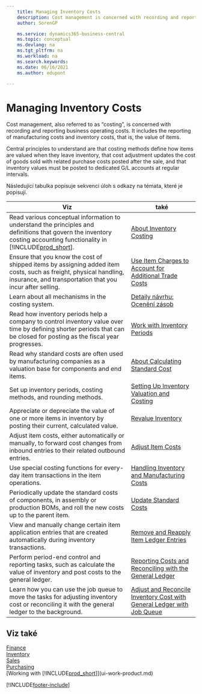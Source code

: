 ```yaml
---
    title: Managing Inventory Costs
    description: Cost management is concerned with recording and reporting business operating costs and includes the reporting of manufacturing costs and inventory costs.
    author: SorenGP

    ms.service: dynamics365-business-central
    ms.topic: conceptual
    ms.devlang: na
    ms.tgt_pltfrm: na
    ms.workload: na
    ms.search.keywords:
    ms.date: 06/16/2021
    ms.author: edupont

---
```

# Managing Inventory Costs
Cost management, also referred to as “costing”, is concerned with recording and reporting business operating costs. It includes the reporting of manufacturing costs and inventory costs, that is, the value of items.

Central principles to understand are that costing methods define how items are valued when they leave inventory, that cost adjustment updates the cost of goods sold with related purchase costs posted after the sale, and that inventory values must be posted to dedicated G/L accounts at regular intervals.

Následující tabulka popisuje sekvenci úloh s odkazy na témata, které je popisují.

| **Viz** | **také** |
|------------|-------------|  
| Read various conceptual information to understand the principles and definitions that govern the inventory costing accounting functionality in [!INCLUDE[prod_short](includes/prod_short.md)]. | [About Inventory Costing](finance-learn-about-costing.md) |
| Ensure that you know the cost of shipped items by assigning added item costs, such as freight, physical handling, insurance, and transportation that you incur after selling. | [Use Item Charges to Account for Additional Trade Costs](payables-how-assign-item-charges.md) |
| Learn about all mechanisms in the costing system. | [Detaily návrhu: Ocenění zásob](design-details-inventory-costing.md) |
| Read how inventory periods help a company to control inventory value over time by defining shorter periods that can be closed for posting as the fiscal year progresses. | [Work with Inventory Periods](finance-how-to-work-with-inventory-periods.md) |
| Read why standard costs are often used by manufacturing companies as a valuation base for components and end items. | [About Calculating Standard Cost](finance-about-calculating-standard-cost.md) |
| Set up inventory periods, costing methods, and rounding methods. | [Setting Up Inventory Valuation and Costing](finance-set-up-inventory-valuation-and-costing.md) |
| Appreciate or depreciate the value of one or more items in inventory by posting their current, calculated value. | [Revalue Inventory](inventory-how-revalue-inventory.md) |
| Adjust item costs, either automatically or manually, to forward cost changes from inbound entries to their related outbound entries. | [Adjust Item Costs](inventory-how-adjust-item-costs.md) |
| Use special costing functions for every-day item transactions in the item operations. | [Handling Inventory and Manufacturing Costs](finance-handle-inventory-and-manufacturing-costs.md) |
| Periodically update the standard costs of components, in assembly or production BOMs, and roll the new costs up to the parent item. | [Update Standard Costs](finance-how-to-update-standard-costs.md) |
| View and manually change certain item application entries that are created automatically during inventory transactions. | [Remove and Reapply Item Ledger Entries](finance-how-to-remove-and-reapply-item-entries.md) |
| Perform period-end control and reporting tasks, such as calculate the value of inventory and post costs to the general ledger. | [Reporting Costs and Reconciling with the General Ledger](finance-report-costs-and-reconcile-with-the-general-ledger.md) |
| Learn how you can use the job queue to move the tasks for adjusting inventory cost or reconciling it with the general ledger to the background. | [Adjust and Reconcile Inventory Cost with General Ledger with Job Queue](finance-manage-inventory-costs.md) |

## Viz také
[Finance](finance.md)  
[Inventory](inventory-manage-inventory.md)   
[Sales](sales-manage-sales.md)   
[Purchasing](purchasing-manage-purchasing.md)  
[Working with [!INCLUDE[prod_short](includes/prod_short.md)]](ui-work-product.md)


[!INCLUDE[footer-include](includes/footer-banner.md)]